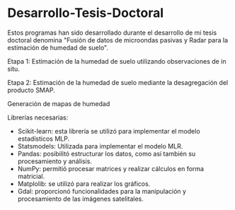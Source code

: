# Desarrollo-Tesis-Doctoral
Estos programas han sido desarrollado durante el desarrollo de mi tesis doctoral denomina "Fusión de datos de microondas pasivas y Radar para la estimación de humedad de suelo". 

Etapa 1: Estimación de la humedad de suelo utilizando observaciones de in situ.

Etapa 2: Estimación de la humedad de suelo mediante la desagregación del producto SMAP. 

Generación de mapas de humedad

Librerías necesarias: 
* Scikit-learn: esta librería se utilizó para implementar el modelo estadísticos MLP.  
* Statsmodels: Utilizada para implementar el modelo MLR.
* Pandas: posibilitó estructurar los datos, como así también su procesamiento y análisis. 
* NumPy: permitió procesar matrices y realizar cálculos en forma matricial.
* Matplolib: se utilizó para realizar los gráficos. 
* Gdal: proporcionó funcionalidades para la manipulación y procesamiento de las imágenes satelitales. 
